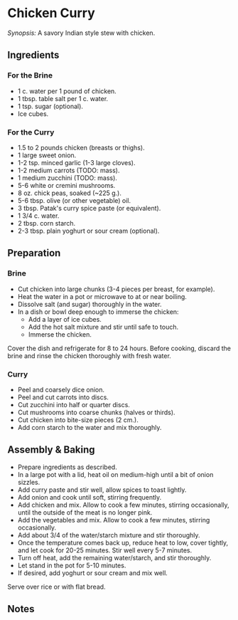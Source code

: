 # Chicken Curry

*Synopsis:* A savory Indian style stew with chicken.

<!-- Images should be 400px wide -->
<!-- TODO: ![image](../img/recipe-title.jpg) -->

## Ingredients

### For the Brine

-  1 c. water per 1 pound of chicken.
-  1 tbsp. table salt per 1 c. water.
-  1 tsp. sugar (optional).
-  Ice cubes.

### For the Curry

-  1.5 to 2 pounds chicken (breasts or thighs).
-  1 large sweet onion.
-  1-2 tsp. minced garlic (1-3 large cloves).
-  1-2 medium carrots (TODO: mass).
-  1 medium zucchini (TODO: mass).
-  5-6 white or cremini mushrooms.
-  8 oz. chick peas, soaked (~225 g.).
-  5-6 tbsp. olive (or other vegetable) oil.
-  3 tbsp. Patak's curry spice paste (or equivalent).
-  1 3/4 c. water.
-  2 tbsp. corn starch.
-  2-3 tbsp. plain yoghurt or sour cream (optional).

## Preparation

### Brine 

-  Cut chicken into large chunks (3-4 pieces per breast, for example).
-  Heat the water in a pot or microwave to at or near boiling.
-  Dissolve salt (and sugar) thoroughly in the water.
-  In a dish or bowl deep enough to immerse the chicken:
    - Add a layer of ice cubes.
    - Add the hot salt mixture and stir until safe to touch.
	- Immerse the chicken.

Cover the dish and refrigerate for 8 to 24 hours.  Before cooking, discard the
brine and rinse the chicken thoroughly with fresh water.

### Curry

-  Peel and coarsely dice onion.
-  Peel and cut carrots into discs.
-  Cut zucchini into half or quarter discs.
-  Cut mushrooms into coarse chunks (halves or thirds).
-  Cut chicken into bite-size pieces (2 cm.).
-  Add corn starch to the water and mix thoroughly.

## Assembly & Baking

-  Prepare ingredients as described.
-  In a large pot with a lid, heat oil on medium-high until a bit of onion sizzles.
-  Add curry paste and stir well, allow spices to toast lightly.
-  Add onion and cook until soft, stirring frequently.
-  Add chicken and mix. Allow to cook a few minutes, stirring occasionally,
   until the outside of the meat is no longer pink.
-  Add the vegetables and mix. Allow to cook a few minutes, stirring occasionally.
-  Add about 3/4 of the water/starch mixture and stir thoroughly.
-  Once the temperature comes back up, reduce heat to low, cover tightly, and
   let cook for 20-25 minutes. Stir well every 5-7 minutes.
-  Turn off heat, add the remaining water/starch, and stir thoroughly.
-  Let stand in the pot for 5-10 minutes.
-  If desired, add yoghurt or sour cream and mix well.

Serve over rice or with flat bread.

## Notes


   
